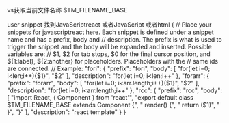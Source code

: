  
vs获取当前文件名称
$TM_FILENAME_BASE

user snippet 找到JavaScriptreact 或者JavaScript 或者html
{
	// Place your snippets for javascriptreact here. Each snippet is defined under a snippet name and has a prefix, body and 
	// description. The prefix is what is used to trigger the snippet and the body will be expanded and inserted. Possible variables are:
	// $1, $2 for tab stops, $0 for the final cursor position, and ${1:label}, ${2:another} for placeholders. Placeholders with the 
	// same ids are connected.
	// Example:
	"fori": {
		"prefix": "fori",
		"body": [
			"for(let i=0; i<len;i++){$1}",
			"$2"
		],
		"description": "for(let i=0; i<len;i++"
	},
	"forarr": {
		"prefix": "forarr",
		"body": [
			"for(let i=0; i<arr.length;i++){$1}",
			"$2"
		],
		"description": "for(let i=0; i<arr.length;i++"
	},
	"rcc": {
		"prefix": "rcc",
		"body": [
			"import React, { Component } from 'react'",
			"export default class  $TM_FILENAME_BASE extends Component {",
			"	render() {",
			"		return ($1)",
			"	}",
			"}"
		],
		"description": "react template"
	}
}
